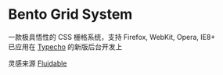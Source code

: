 Bento Grid System
=================

一款极具悟性的 CSS 栅格系统，支持 Firefox, WebKit, Opera, IE8+  
已应用在 [Typecho](http://typecho.org) 的新版后台开发上

灵感来源 [Fluidable](http://fluidable.com/)

